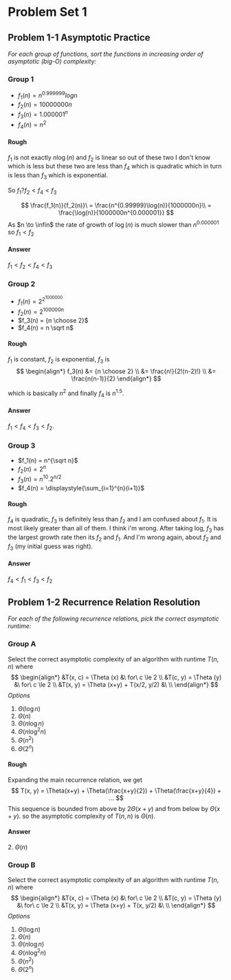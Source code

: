 # Problem Set 1

## Problem 1-1 Asymptotic Practice

*For each group of functions, sort the functions in increasing order of asymptotic (big-O) complexity:*

### Group 1

- $f_1(n) = n^{0.999999}logn$
- $f_2(n) = 10000000n$
- $f_3(n) = 1.000001^n$
- $f_4(n) = n^2$

#### Rough

$f_1$ is not exactly $n\log(n)$ and $f_2$ is linear so out of these two I don't know which
is less but these two are less than $f_4$ which is quadratic which in turn is less than $f_3$
which is exponential.

So $f_1?f_2 \lt  f_4 \lt f_3$

$$
    \frac{f_1(n)}{f_2(n)}\ = \frac{n^{0.99999}\log(n)}{1000000n}\\
    = \frac{\log(n)}{1000000n^{0.000001}}
$$
As $n \to \infin$ the rate of growth of $\log(n)$ is much slower than $n^{0.000001}$ so $f_1 \lt f_2$

#### Answer

$f_1 \lt f_2 \lt f_4 \lt f_3$

### Group 2

- $f_1(n) = 2^{2^{1000000}}$
- $f_2(n) = 2^{100000n}$
- $f_3(n) = {n \choose 2}$
- $f_4(n) = n \sqrt n$

#### Rough

$f_1$ is constant, $f_2$ is exponential, $f_3$ is
$$
\begin{align*}
    f_3(n) &= {n \choose 2} \\
           &= \frac{n!}{2!(n-2)!} \\
           &= \frac{n(n-1)}{2}
\end{align*}
$$

which is basically $n^2$ and finally $f_4$ is $n^{1.5}$.

#### Answer

$f_1 \lt f_4 \lt f_3 \lt f_2$.

### Group 3

- $f_1(n) = n^{\sqrt n}$
- $f_2(n) = 2^n$
- $f_3(n) = n^{10}.2^{n/2}$
- $f_4(n) = \displaystyle{\sum_{i=1}^{n}(i+1)}$

#### Rough

$f_4$ is quadratic, $f_3$ is definitely less than $f_2$ and I am confused about $f_1$.
It is most likely greater than all of them.
I think i'm wrong. After taking log, $f_3$ has the largest growth rate then its $f_2$ and
$f_1$. And I'm wrong again, about $f_2$ and $f_3$ (my initial guess was right).

#### Answer

$f_4 \lt f_1 \lt f_3 \lt f_2$

## Problem 1-2 Recurrence Relation Resolution

*For each of the following recurrence relations, pick the correct asymptotic runtime:*

### Group A

Select the correct asymptotic complexity of an algorithm with runtime $T(n, n)$ where
$$
\begin{align*}
&T(x, c) = \Theta (x) &\ for\ c \le 2 \\
&T(c, y) = \Theta (y) &\ for\ c \le 2 \\
&T(x, y) = \Theta (x+y) + T(x/2, y/2) &\ \\
\end{align*}
$$
*Options*

1. $\Theta (\log n)$
2. $\Theta (n)$
3. $\Theta (n \log n)$
4. $\Theta (n \log^2 n)$
5. $\Theta (n^2)$
6. $\Theta (2^n)$

#### Rough

Expanding the main recurrence relation, we get
$$
T(x, y) = \Theta(x+y) + \Theta(\frac{x+y}{2}) + \Theta(\frac{x+y}{4}) + ...
$$
This sequence is bounded from above by $2 \Theta (x+y)$ and from below by $\Theta(x+y)$. so the
asymptotic complexity of $T(n, n)$ is $\Theta(n)$.

#### Answer

$2. \ \Theta (n)$

### Group B

Select the correct asymptotic complexity of an algorithm with runtime $T(n, n)$ where
$$
\begin{align*}
&T(x, c) = \Theta (x) &\ for\ c \le 2 \\
&T(c, y) = \Theta (y) &\ for\ c \le 2 \\
&T(x, y) = \Theta (x+y) + T(x, y/2) &\ \\
\end{align*}
$$
*Options*

1. $\Theta (\log n)$
2. $\Theta (n)$
3. $\Theta (n \log n)$
4. $\Theta (n \log^2 n)$
5. $\Theta (n^2)$
6. $\Theta (2^n)$
